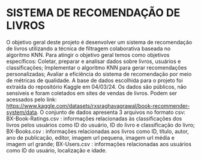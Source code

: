 # SISTEMA DE RECOMENDAÇÃO DE LIVROS
O objetivo geral deste projeto é desenvolver um sistema de recomendação de livros utilizando a técnica de filtragem colaborativa baseada no algoritmo KNN. Para atingir o objetivo geral temos como objetivos específicos:
Coletar, preparar e analisar dados sobre livros, usuários e classificações;
Implementar o algoritmo KNN para gerar recomendações personalizadas;
Avaliar a eficiência do sistema de recomendação por meio de métricas de qualidade.
A base de dados escolhida para o projeto foi extraída do repositório Kaggle em 04/03/24. Os dados são públicos, não sensíveis e foram coletados em sites de vendas de livros. Podem ser  acessados pelo link: https://www.kaggle.com/datasets/rxsraghavagrawal/book-recommender-system/data.
O conjunto de dados apresenta 3 arquivos no formato csv:
BX-Book-Ratings.csv : informações relacionadas às classificações dos livros pelos usuários como ID do usuário, ID do livro e classificação do livro;
BX-Books.csv : informações relacionadas aos livros como ID, título, autor, ano de publicação, editor, imagem url pequena, imagem url média e imagem url grande;
BX-Users.csv : informações relacionadas aos usuários como ID do usuário, localização e idade.

